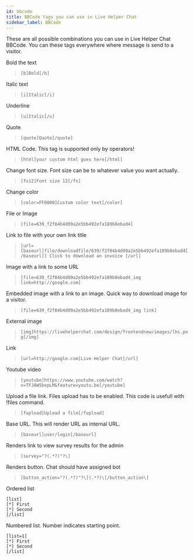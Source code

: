 ```yaml
---
id: bbcode
title: BBCode tags you can use in Live Helper Chat
sidebar_label: BBCode
---
```


These are all possible combinations you can use in Live Helper Chat BBCode. You can these tags everywhere where message is send to a visitor.

Bold the text

> `[b]Bold[/b]`

Italic text

> `[i]Italic[/i]`

Underline

> `[u]Italic[/u]`

Quote

> `[quote]Quote[/quote]`

HTML Code. This tag is supported only by operators!

> `[html]your custom html goes here[/html]`

Change font size. Font size can be to whatever value you want actually.

> `[fs12]Font size 12[/fs]`

Change color

> `[color=FF0000]Custom color text[/color]`

File or Image

> `[file=639_f2f84b4d09a2e5bb492efa189b8ebad4]`

Link to file with your own link title

> `[url=[baseurl]file/downloadfile/639/f2f84b4d09a2e5bb492efa189b8ebad4[/baseurl]] Click to download an invoice [/url]`

Image with a link to some URL

> `[file=639_f2f84b4d09a2e5bb492efa189b8ebad4_img link=http://google.com]`

Embedded image with a link to an image. Quick way to download image for a visitor.

> `[file=639_f2f84b4d09a2e5bb492efa189b8ebad4_img link]`

External image

> `[img]https://livehelperchat.com/design/frontendnew/images/lhc.png[/img]`

Link

> `[url=http://google.com]Live Helper Chat[/url]`

Youtube video

> `[youtube]https://www.youtube.com/watch?v=TFJAW5bepLM&feature=youtu.be[/youtube]`

Upload a file link. Files upload has to be enabled. This code is usefull with !files command.

> `[fupload]Upload a file[/fupload]`
 
Base URL. This will render URL as internal URL.

> `[baseurl]user/login[/baseurl]`

Renders link to view survey results for the admin

> `[survey="?(.*?)"?\]`

Renders button. Chat should have assigned bot

> `[button_action="?(.*?)"?\](.*?)\[/button_action\]`
 
Ordered list

```
[list]
[*] First
[*] Second
[/list]
```

Numbered list. Number indicates starting point.

```
[list=1]
[*] First
[*] Second
[/list]
```